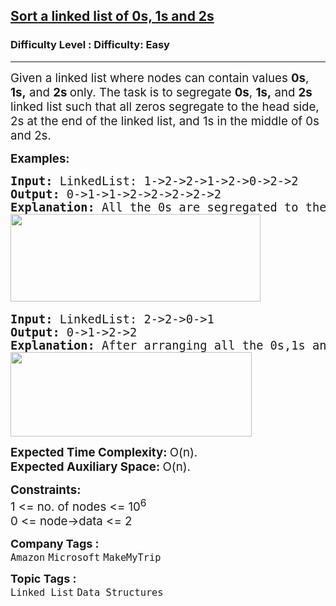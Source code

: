 <h2><a href="https://www.geeksforgeeks.org/problems/given-a-linked-list-of-0s-1s-and-2s-sort-it/1?page=1&category=Linked%20List&sortBy=difficulty">Sort a linked list of 0s, 1s and 2s</a></h2><h3>Difficulty Level : Difficulty: Easy</h3><hr><div class="problems_problem_content__Xm_eO"><p><span style="font-size: 14pt;">Given a linked list where nodes can contain values <strong>0s</strong>, <strong>1s,</strong> and <strong>2s&nbsp;</strong>only. The task is to segregate <strong>0s</strong>, <strong>1s,</strong> and <strong>2s</strong> linked list such that all zeros segregate to the head side, 2s at the end of the linked list, and 1s in the middle of 0s and 2s.</span></p>
<p><span style="font-size: 14pt;"><strong>Examples:</strong></span></p>
<pre><span style="font-size: 14pt;"><strong>Input: </strong>LinkedList:<strong> </strong>1-&gt;2-&gt;2-&gt;1-&gt;2-&gt;0-&gt;2-&gt;2
<strong>Output: </strong>0-&gt;1-&gt;1-&gt;2-&gt;2-&gt;2-&gt;2-&gt;2<strong>
Explanation: </strong>All the 0s are segregated to the left end of the linked list, 2s to the right end of the list, and 1s in between.<br><img src="https://media.geeksforgeeks.org/img-practice/prod/addEditProblem/700028/Web/Other/blobid1_1723665173.png" width="400" height="140"> </span></pre>
<pre><span style="font-size: 14pt;"><strong>Input: </strong>LinkedList: 2-&gt;2-&gt;0-&gt;1
<strong>Output: </strong>0-&gt;1-&gt;2-&gt;2<strong>
Explanation: </strong>After arranging all the 0s,1s and 2s in the given format, the output will be 0 1 2 2.<br><img src="https://media.geeksforgeeks.org/img-practice/prod/addEditProblem/700028/Web/Other/blobid0_1723665157.png" width="386" height="135"></span></pre>
<p><span style="font-size: 14pt;"><strong>Expected Time Complexity:&nbsp;</strong>O(n).<br><strong>Expected Auxiliary Space:&nbsp;</strong>O(n).</span></p>
<p><span style="font-size: 14pt;"><strong>Constraints:</strong><br><span style="font-size: 14pt;">1 &lt;= no. of nodes &lt;= 10<sup>6</sup></span><br style="font-size: medium;"><span style="font-size: 14pt;">0 &lt;= node-&gt;data &lt;= 2</span><br></span></p></div><p><span style=font-size:18px><strong>Company Tags : </strong><br><code>Amazon</code>&nbsp;<code>Microsoft</code>&nbsp;<code>MakeMyTrip</code>&nbsp;<br><p><span style=font-size:18px><strong>Topic Tags : </strong><br><code>Linked List</code>&nbsp;<code>Data Structures</code>&nbsp;